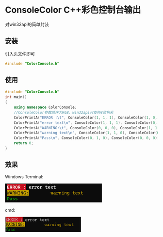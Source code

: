 # ConsoleColor C++彩色控制台输出

对win32api的简单封装

## 安装

引入头文件即可

```c++
#include "ColorConsole.h"
```

## 使用

```C++
#include "ColorConsole.h"
int main()
{
    using namespace ColorConsole;
    //ConsoleColor参数顺序为RGB，win32api只支持8位色彩
	ColorPrintA("ERROR :\t", ConsoleColor(1, 1, 1), ConsoleColor(1, 0, 0));
	ColorPrintA("error text\n", ConsoleColor(1, 1, 1), ConsoleColor(0, 0, 0));
	ColorPrintA("WARNING:\t", ConsoleColor(0, 0, 0), ConsoleColor(1, 1, 0));
	ColorPrintA("warning text\n", ConsoleColor(1, 1, 0), ConsoleColor(0, 0, 0));
	ColorPrintA("Pass\n", ConsoleColor(0, 1, 0), ConsoleColor(0, 0, 0));
	return 0;
}
```

## 效果

Windows Terminal:

![Windows Terminal](./img/WindowsTerminal.png)

cmd:

![CMD](./img/cmd.png)

